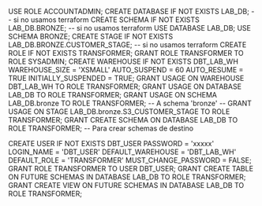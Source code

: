 
USE ROLE ACCOUNTADMIN;
CREATE DATABASE IF NOT EXISTS LAB_DB; -- si no usamos terraform
CREATE SCHEMA IF NOT EXISTS LAB_DB.BRONZE; -- si no usamos terraform
USE DATABASE LAB_DB;
USE SCHEMA BRONZE;
CREATE STAGE IF NOT EXISTS LAB_DB.BRONZE.CUSTOMER_STAGE; -- si no usamos terraform
CREATE ROLE IF NOT EXISTS TRANSFORMER; 
GRANT ROLE TRANSFORMER TO ROLE SYSADMIN;
CREATE WAREHOUSE IF NOT EXISTS DBT_LAB_WH WAREHOUSE_SIZE = 'XSMALL' AUTO_SUSPEND = 60 AUTO_RESUME = TRUE INITIALLY_SUSPENDED = TRUE;
GRANT USAGE ON WAREHOUSE DBT_LAB_WH TO ROLE TRANSFORMER;
GRANT USAGE ON DATABASE LAB_DB TO ROLE TRANSFORMER;
GRANT USAGE ON SCHEMA LAB_DB.bronze TO ROLE TRANSFORMER; -- A schema 'bronze'
-- GRANT USAGE ON STAGE LAB_DB.bronze.S3_CUSTOMER_STAGE TO ROLE TRANSFORMER;
GRANT CREATE SCHEMA ON DATABASE LAB_DB TO ROLE TRANSFORMER; -- Para crear schemas de destino

CREATE USER IF NOT EXISTS DBT_USER PASSWORD = 'xxxxx' LOGIN_NAME = 'DBT_USER' DEFAULT_WAREHOUSE = 'DBT_LAB_WH' DEFAULT_ROLE = 'TRANSFORMER' MUST_CHANGE_PASSWORD = FALSE;
GRANT ROLE TRANSFORMER TO USER DBT_USER;
GRANT CREATE TABLE ON FUTURE SCHEMAS IN DATABASE LAB_DB TO ROLE TRANSFORMER;
GRANT CREATE VIEW ON FUTURE SCHEMAS IN DATABASE LAB_DB TO ROLE TRANSFORMER;
